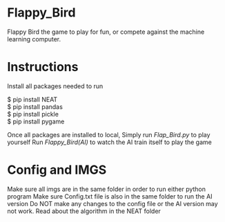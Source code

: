# Flappy_Bird

Flappy Bird the game to play for fun, or compete against the machine learning computer.

# Instructions
Install all packages needed to run

$ pip install NEAT \
$ pip install pandas \
$ pip install pickle \
$ pip install pygame 

Once all packages are installed to local, Simply run _Flap_Bird.py_ to play yourself
Run _Flappy_Bird(AI)_ to watch the AI train itself to play the game

# Config and IMGS
Make sure all imgs are in the same folder in order to run either python program
Make sure Config.txt file is also in the same folder to run the AI version
Do NOT make any changes to the config file or the AI version may not work. Read about the algorithm in the NEAT folder
